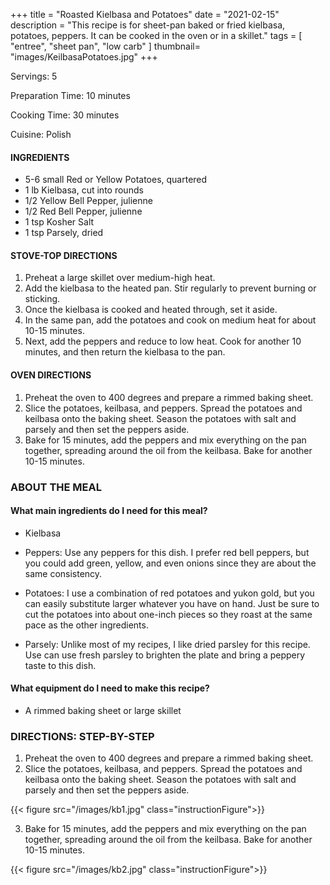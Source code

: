 +++
title = "Roasted Kielbasa and Potatoes"
date = "2021-02-15"
description = "This recipe is for sheet-pan baked or fried kielbasa, potatoes, peppers. It can be cooked in the oven or in a skillet."
tags = [
    "entree",
    "sheet pan",
    "low carb"
]
thumbnail= "images/KeilbasaPotatoes.jpg"
+++

Servings: 5 <!--more-->

Preparation Time: 10 minutes 

Cooking Time: 30 minutes 

Cuisine: Polish 

#### INGREDIENTS 

* 5-6 small Red or Yellow Potatoes, quartered
* 1 lb Kielbasa, cut into rounds 
* 1/2 Yellow Bell Pepper, julienne 
* 1/2 Red Bell Pepper, julienne
* 1 tsp Kosher Salt
* 1 tsp Parsely, dried 

#### STOVE-TOP DIRECTIONS 

1. Preheat a large skillet over medium-high heat.
2. Add the kielbasa to the heated pan. Stir regularly to prevent burning or sticking.
3. Once the kielbasa is cooked and heated through, set it aside. 
4. In the same pan, add the potatoes and cook on medium heat for about 10-15 minutes. 
5. Next, add the peppers and reduce to low heat. Cook for another 10 minutes, and then return the kielbasa to the pan. 

#### OVEN DIRECTIONS 

1. Preheat the oven to 400 degrees and prepare a rimmed baking sheet. 
2. Slice the potatoes, keilbasa, and peppers. Spread the potatoes and keilbasa onto the baking sheet. Season the potatoes with salt and parsely and then set the peppers aside. 
3. Bake for 15 minutes, add the peppers and mix everything on the pan together, spreading around the oil from the keilbasa. Bake for another 10-15 minutes. 

### ABOUT THE MEAL 

#### What main ingredients do I need for this meal?

* Kielbasa

* Peppers: Use any peppers for this dish. I prefer red bell peppers, but you could add green, yellow, and even onions since they are about the same consistency. 

* Potatoes: I use a combination of red potatoes and yukon gold, but you can easily substitute larger whatever you have on hand. Just be sure to cut the potatoes into about one-inch pieces so they roast at the same pace as the other ingredients. 

* Parsely: Unlike most of my recipes, I like dried parsley for this recipe. Use can use fresh parsley to brighten the plate and bring a peppery taste to this dish.

#### What equipment do I need to make this recipe?

* A rimmed baking sheet or large skillet 

### DIRECTIONS: STEP-BY-STEP 

1. Preheat the oven to 400 degrees and prepare a rimmed baking sheet. 
2. Slice the potatoes, keilbasa, and peppers. Spread the potatoes and keilbasa onto the baking sheet. Season the potatoes with salt and parsely and then set the peppers aside. 

{{< figure src="/images/kb1.jpg" class="instructionFigure">}}

3. Bake for 15 minutes, add the peppers and mix everything on the pan together, spreading around the oil from the keilbasa. Bake for another 10-15 minutes. 

{{< figure src="/images/kb2.jpg" class="instructionFigure">}}

